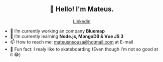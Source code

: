 <h2 align="center">👋 Hello! I'm Mateus.</h2>
<p align="center">
  <a href="https://www.linkedin.com/in/mateusnsousa/">Linkedin</a>
</p>

- 🔭 I’m currently working an company **Bluemap**
- 🌱 I’m currently learning **Node.js, MongoDB & Vue JS 3**
- 📫 How to reach me: <a href="mailto:mateusnsousa@hotmail.com">mateusnsousa@hotmail.com</a> at E-mail
- 🧐 Fun fact: I realy like to skateboarding (Even though I'm not so good at it 😂)
